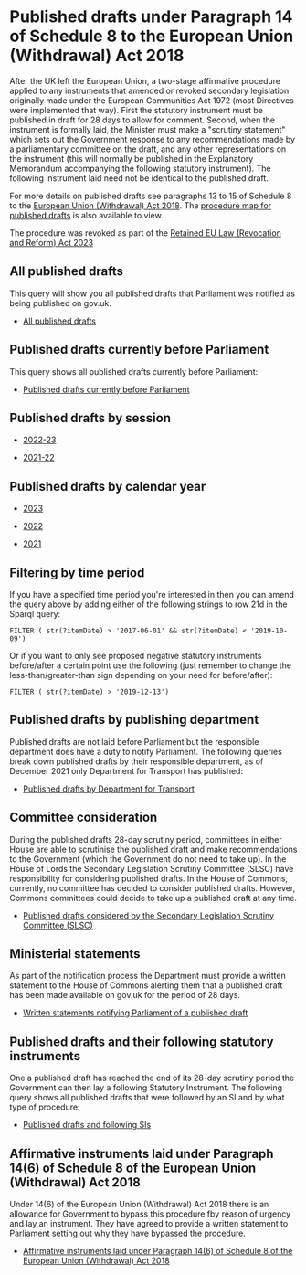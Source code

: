 # Published drafts under Paragraph 14 of Schedule 8 to the European Union (Withdrawal) Act 2018

After the UK left the European Union, a two-stage affirmative procedure applied to any instruments that amended or revoked secondary legislation originally made under the European Communities Act 1972 (most Directives were implemented that way). First the statutory instrument must be published in draft for 28 days to allow for comment. Second, when the instrument is formally laid, the Minister must make a "scrutiny statement" which sets out the Government response to any recommendations made by a parliamentary committee on the draft, and any other representations on the instrument (this will normally be published in the Explanatory Memorandum accompanying the following statutory instrument). The following instrument laid need not be identical to the published draft. 

For more details on published drafts see paragraphs 13 to 15 of Schedule 8 to the [European Union (Withdrawal) Act 2018](https://www.legislation.gov.uk/ukpga/2018/16/schedule/8/enacted). The [procedure map for published drafts](https://ukparliament.github.io/ontologies/procedure/maps/legislation/secondary/published-drafts-under-euwa/published-drafts-under-euwa.pdf) is also available to view. 

The procedure was revoked as part of the [Retained EU Law (Revocation and Reform) Act 2023](https://www.legislation.gov.uk/ukpga/2023/28/contents)

## All published drafts 

This query will show you all published drafts that Parliament was notified as being published on gov.uk. 

* [All published drafts](https://api.parliament.uk/s/99bbc14e) 

## Published drafts currently before Parliament

This query shows all published drafts currently before Parliament:

* [Published drafts currently before Parliament](https://api.parliament.uk/s/b6bfb0ca)

## Published drafts by session

* [2022-23](https://api.parliament.uk/s/34305580)

* [2021-22](https://api.parliament.uk/s/ad8c55b9)

## Published drafts by calendar year

* [2023](https://api.parliament.uk/s/ca7d8089)

* [2022](https://api.parliament.uk/s/57a1a5d5)

* [2021](https://api.parliament.uk/s/13c1d24c)

## Filtering by time period

If you have a specified time period you're interested in then you can amend the query above by adding either of the following strings to row 21d in the Sparql query:

    FILTER ( str(?itemDate) > '2017-06-01' && str(?itemDate) < '2019-10-09') 

Or if you want to only see proposed negative statutory instruments before/after a certain point use the following (just remember to change the less-than/greater-than sign depending on your need for before/after):

    FILTER ( str(?itemDate) > '2019-12-13')
	
## Published drafts by publishing department 

Published drafts are not laid before Parliament but the responsible department does have a duty to notify Parliament. The following queries break down published drafts by their responsible department, as of December 2021 only Department for Transport has published:

* [Published drafts by Department for Transport](https://api.parliament.uk/s/93a8a12f) 


## Committee consideration

During the published drafts 28-day scrutiny period, committees in either House are able to scrutinise the published draft and make recommendations to the Government (which the Government do not need to take up). In the House of Lords the Secondary Legislation Scrutiny Committee (SLSC) have responsibility for considering published drafts. In the House of Commons, currently, no committee has decided to consider published drafts. However, Commons committees could decide to take up a published draft at any time. 

* [Published drafts considered by the Secondary Legislation Scrutiny Committee (SLSC)](https://api.parliament.uk/s/8e64a568)


## Ministerial statements

As part of the notification process the Department must provide a written statement to the House of Commons alerting them that a published draft has been made available on gov.uk for the period of 28 days.

* [Written statements notifying Parliament of a published draft](https://api.parliament.uk/s/de12eb77)


## Published drafts and their following statutory instruments

One a published draft has reached the end of its 28-day scrutiny period the Government can then lay a following Statutory Instrument. The following query shows all published drafts that were followed by an SI and by what type of procedure:

* [Published drafts and following SIs](https://api.parliament.uk/s/e8afc695)

## Affirmative instruments laid under Paragraph 14(6) of Schedule 8 of the European Union (Withdrawal) Act 2018

 Under 14(6) of the European Union (Withdrawal) Act 2018 there is an allowance for Government to bypass this procedure fby reason of urgency and lay an instrument. They have agreed to provide a written statement to Parliament setting out why they have bypassed the procedure. 

* [Affirmative instruments laid under Paragraph 14(6) of Schedule 8 of the European Union (Withdrawal) Act 2018](https://api.parliament.uk/s/8326c906)


